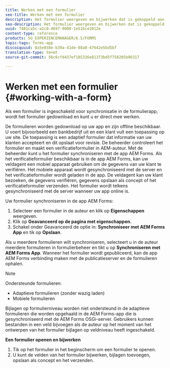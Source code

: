 ```yaml
---
title: Werken met een formulier
seo-title: Werken met een formulier
description: Het formulier weergeven en bijwerken dat is gekoppeld aan een taak of beginpunt in de app AEM Forms
seo-description: Het formulier weergeven en bijwerken dat is gekoppeld aan een taak of beginpunt in de app AEM Forms
uuid: 7481ca5c-a2c0-4697-9008-1e51bce2012e
content-type: reference
products: SG_EXPERIENCEMANAGER/6.5/FORMS
topic-tags: forms-app
discoiquuid: 8a5e038e-b39a-41de-88a0-47642e5bd5bf
translation-type: tm+mt
source-git-commit: 56c6cfd437ef185336e81373bd5f758205b96317

---
```



# Werken met een formulier {#working-with-a-form}

Als een formulier is ingeschakeld voor synchronisatie in de formulierapp, wordt het formulier gedownload en kunt u er direct mee werken.

De formulieren worden gedownload op uw app en zijn offline beschikbaar. U voert bijvoorbeeld een bankbedrijf uit en een klant vult een toepassing op uw site. De toepassing is een adaptief formulier dat informatie van uw klanten accepteert en dit opslaat voor revisie. De beheerder controleert het formulier en maakt een verificatieformulier in AEM-auteur. Met de beheerder kunt u het formulier synchroniseren met de app AEM Forms. Als het verificatieformulier beschikbaar is in de app AEM Forms, kan uw veldagent een mobiel apparaat gebruiken om de gegevens van uw klant te verifiëren. Het mobiele apparaat wordt gesynchroniseerd met de server en het verificatieformulier wordt geladen in de app. De veldagent kan uw klant bezoeken, de gegevens verifiëren, gegevens opslaan als concept of het verificatieformulier verzenden. Het formulier wordt telkens gesynchroniseerd met de server wanneer uw app online is.

Uw formulier synchroniseren in de app AEM Forms:

1. Selecteer een formulier in de auteur en klik op **Eigenschappen** weergeven.
1. Klik op **Geavanceerd op de pagina met eigenschappen.**
1. Schakel onder Geavanceerd de optie in: **Synchroniseer met AEM Forms App** en tik op **Opslaan**.

Als u meerdere formulieren wilt synchroniseren, selecteert u in de auteur meerdere formulieren in formulierbeheer en tikt u op **Synchroniseren met AEM Forms App**. Wanneer het formulier wordt gepubliceerd, kan de app AEM Forms verbinding maken met de publicatieserver en de formulieren ophalen.

>[!NOTE]
>
>Ondersteunde formulieren:
>
>* Adaptieve formulieren (zonder wazig laden)
>* Mobiele formulieren
>
>
Bijlagen op formulierniveau worden niet ondersteund in de adaptieve formulieren die worden opgehaald in de AEM Forms-app die is gesynchroniseerd met de AEM Forms OSGi-server. Gebruikers kunnen bestanden in een veld bijvoegen als de auteur op het moment van het ontwerpen van het formulier bijlagen op veldniveau heeft ingeschakeld.

**Een formulier openen en bijwerken**

1. Tik op het formulier in het beginscherm om een formulier te openen.
1. U kunt de velden van het formulier bijwerken, bijlagen toevoegen, opslaan als concept en het verzenden.
